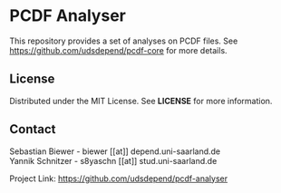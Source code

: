 # PCDF Analyser

This repository provides a set of analyses on PCDF files. See https://github.com/udsdepend/pcdf-core for more details.

## License
Distributed under the MIT License. See **LICENSE** for more information.

## Contact 

Sebastian Biewer - biewer [[at]] depend.uni-saarland.de <br />
Yannik Schnitzer - s8yaschn [[at]] stud.uni-saarland.de

Project Link: https://github.com/udsdepend/pcdf-analyser
